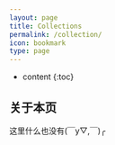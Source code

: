 ```yaml
---
layout: page
title: Collections
permalink: /collection/
icon: bookmark
type: page
---
```


* content
{:toc}

## 关于本页

这里什么也没有(￣y▽,￣)╭ 
